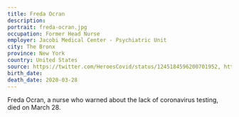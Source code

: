 ```yaml
---
title: Freda Ocran
description: 
portrait: freda-ocran.jpg
occupation: Former Head Nurse
employer: Jacobi Medical Center - Psychiatric Unit
city: The Bronx
province: New York
country: United States
source: https://twitter.com/HeroesCovid/status/1245184596200701952, https://nypost.com/2020/03/30/former-head-nurse-of-jacobi-medical-center-psychiatric-unit-dies-of-coronavirus/amp/?__twitter_impression=true
birth_date: 
death_date: 2020-03-28
---
```


Freda Ocran, a nurse who warned about the lack of coronavirus testing, died on March 28.